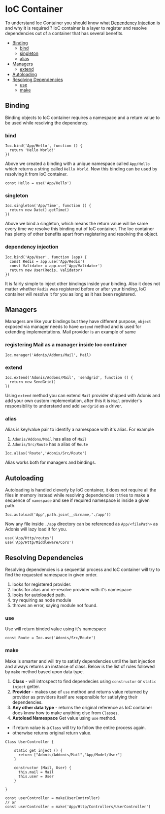 # IoC Container

To understand Ioc Container you should know what [Dependency Injection](/dependency-injection) is and why it is required ? IoC container is a layer to register and resolve dependencies out of a container that has several benefits.

- [Binding](#binding)
  - [bind](#bind)
  - [singleton](#singleton)
  - [alias](#alias)
- [Managers](#managers)
  - [extend](#extend)
- [Autoloading](#autoloading)
- [Resolving Dependencies](#resolving-dependencies)
  - [use](#use)
  - [make](#make)

## Binding

Binding objects to IoC container requires a namespace and a return value to be used while resolving the dependency.

### bind

```javascript,line-numbers
Ioc.bind('App/Hello', function () {
  return 'Hello World!'
})
```

Above we created a binding with a unique namespace called `App/Hello` which returns a string called `Hello World`. Now this binding can be used by resolving it from IoC container.

```javascript,line-numbers
const Hello = use('App/Hello')
```

### singleton

```javascript,line-numbers
Ioc.singleton('App/Time', function () {
  return new Date().getTime()
})
```

Above we bind a singleton, which means the return value will be same every time we resolve this binding out of IoC container. The Ioc container has plenty of other benefits apart from registering and resolving the object.

### dependency injection

```javascript,line-numbers
Ioc.bind('App/User', function (app) {
  const Redis = app.use('App/Redis')
  const Validator = app.use('App/Validator')
  return new User(Redis, Validator)
})
```

It is fairly simple to inject other bindings inside your binding. Also it does not matter whether `Redis` was registered before or after your binding, IoC container will resolve it for you as long as it has been registered.

## Managers

Managers are like your bindings but they have different purpose, `object` exposed via manager needs to have `extend` method and is used for extending implementations. Mail provider is an example of same

### registering Mail as a manager inside Ioc container

```javascript,line-numbers
Ioc.manager('Adonis/Addons/Mail', Mail)
```

### extend 

```javascript,line-numbers
Ioc.extend('Adonis/Addons/Mail', 'sendgrid', function () {
  return new SendGrid()
})
```

Using `extend` method you can extend `Mail` provider shipped with Adonis and add your own custom implementation, after this it is `Mail` provider's responsibility to understand and add `sendgrid` as a driver.

### alias

Alias is key/value pair to identify a namespace with it's alias. For example

1. `Adonis/Addons/Mail` has alias of `Mail`
2. `Adonis/Src/Route` has a alias of `Route`

```javascript,line-numbers
Ioc.alias('Route','Adonis/Src/Route')
```

Alias works both for managers and bindings.

## Autoloading

Autoloading is handled cleverly by IoC container, it does not require all the files in memory instead while resolving dependencies it tries to make a sequence of `namespace` and see if required namespace is inside a given path. 

```javascript,line-numbers
Ioc.autoload('App',path.join(__dirname,'./app'))
```

Now any file inside `./app` directory can be referenced as `App/<filePath>` as Adonis will lazy load it for you.

```javascript,line-numbers
use('App/Http/routes')
use('App/Http/Middleware/Cors')
```

## Resolving Dependencies

Resolving dependencies is a sequential process and IoC container will try to find the requested namespace in given order.

1. looks for registered provider.
2. looks for alias and re-resolve provider with it's namespace
2. looks for autoloaded path.
3. try requiring as node module
4. throws an error, saying module not found.

### use

Use will return binded value using it's namespace

```javascript,line-numbers
const Route = Ioc.use('Adonis/Src/Route')
```

### make

Make is smarter and will try to satisfy dependencies until the last injection and always returns an instance of class. Below is the list of rules followed by `make` method based upon data type.

1. **Class** - will introspect to find dependecies using `constructor` or `static inject` getter.
2. **Provider** - makes use of `use` method and returns value returned by provider as providers itself are responsible for satisfying their dependencies.
3. **Any other data type** - returns the original reference as IoC container does know how to make anything else from `Classes`.
4. **Autoload Namespace** Get value using `use` method.
  - if return value is a `Class` will try to follow the entire process again.
  - otherwise returns original return value.

```javascript,line-numbers
Class UserController {
    
    static get inject () {
      return ["Adonis/Addonis/Mail","App/Model/User"]
    }

    constructor (Mail, User) {
      this.mail = Mail
      this.user = User
    }

}

const userController = make(UserController)
// or
const userController = make('App/Http/Controllers/UserController')
```
